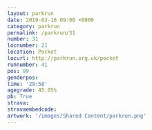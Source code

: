 ```yaml
---
layout: parkrun
date: 2019-03-16 09:00 +0000
category: parkrun
permalink: /parkrun/31
number: 31
locnumber: 21
location: Pocket
locurl: http://parkrun.org.uk/pocket
runnumber: 41
pos: 99
genderpos: 
time: '29:58'
agegrade: 45.05%
pb: True
strava: 
stravaembedcode:
artwork: '/images/Shared Content/parkrun.png'
---
```

